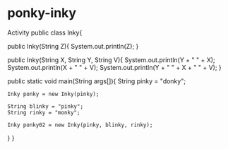 # ponky-inky
Activity
public class Inky{

public Inky(String Z){
	System.out.println(Z);
}

public Inky(String X, String Y, String V){
	System.out.println(Y + " " + X);
	System.out.println(X + " " + V);
	System.out.println(Y + " " + X + " " + V);
}

public static void main(String args[]){
	String pinky = "donky";

	Inky ponky = new Inky(pinky);

	String blinky = "pinky";
	String rinky = "monky";

	Inky ponky02 = new Inky(pinky, blinky, rinky);

}
}
